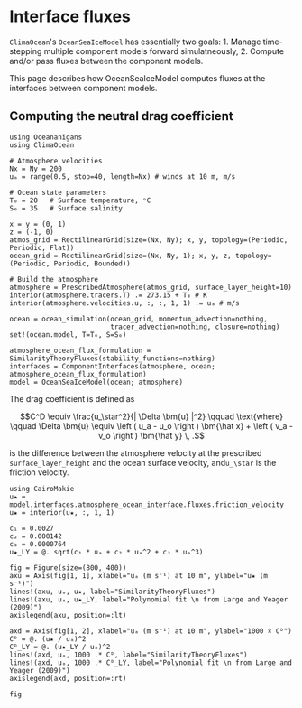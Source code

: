 # Interface fluxes

`ClimaOcean`'s `OceanSeaIceModel` has essentially two goals:
    1. Manage time-stepping multiple component models forward simulatneously,
    2. Compute and/or pass fluxes between the component models.

This page describes how OceanSeaIceModel computes fluxes at the interfaces between
component models.

## Computing the neutral drag coefficient

```@example interface_fluxes
using Oceananigans
using ClimaOcean

# Atmosphere velocities
Nx = Ny = 200
uₐ = range(0.5, stop=40, length=Nx) # winds at 10 m, m/s

# Ocean state parameters
T₀ = 20   # Surface temperature, ᵒC
S₀ = 35   # Surface salinity

x = y = (0, 1)
z = (-1, 0)
atmos_grid = RectilinearGrid(size=(Nx, Ny); x, y, topology=(Periodic, Periodic, Flat))
ocean_grid = RectilinearGrid(size=(Nx, Ny, 1); x, y, z, topology=(Periodic, Periodic, Bounded))

# Build the atmosphere
atmosphere = PrescribedAtmosphere(atmos_grid, surface_layer_height=10)
interior(atmosphere.tracers.T) .= 273.15 + T₀ # K
interior(atmosphere.velocities.u, :, :, 1, 1) .= uₐ # m/s

ocean = ocean_simulation(ocean_grid, momentum_advection=nothing,
                         tracer_advection=nothing, closure=nothing)
set!(ocean.model, T=T₀, S=S₀)

atmosphere_ocean_flux_formulation = SimilarityTheoryFluxes(stability_functions=nothing)
interfaces = ComponentInterfaces(atmosphere, ocean; atmosphere_ocean_flux_formulation)
model = OceanSeaIceModel(ocean; atmosphere)
```

The drag coefficient is defined as

```math
C^D \equiv \frac{u_\star^2}{| \Delta \bm{u} |^2}
\qquad \text{where} \qquad
\Delta \bm{u} \equiv \left ( u_a - u_o \right ) \bm{\hat x} + \left ( v_a - v_o \right ) \bm{\hat y} \, .
```

is the difference between the atmosphere velocity at the
prescribed `surface_layer_height` and the ocean surface velocity,
and``u_\star`` is the friction velocity. 

```@example interface_fluxes
using CairoMakie
u★ = model.interfaces.atmosphere_ocean_interface.fluxes.friction_velocity
u★ = interior(u★, :, 1, 1)

c₁ = 0.0027
c₂ = 0.000142
c₃ = 0.0000764
u★_LY = @. sqrt(c₁ * uₐ + c₂ * uₐ^2 + c₃ * uₐ^3)

fig = Figure(size=(800, 400))
axu = Axis(fig[1, 1], xlabel="uₐ (m s⁻¹) at 10 m", ylabel="u★ (m s⁻¹)")
lines!(axu, uₐ, u★, label="SimilarityTheoryFluxes")
lines!(axu, uₐ, u★_LY, label="Polynomial fit \n from Large and Yeager (2009)")
axislegend(axu, position=:lt)

axd = Axis(fig[1, 2], xlabel="uₐ (m s⁻¹) at 10 m", ylabel="1000 × Cᴰ")
Cᴰ = @. (u★ / uₐ)^2
Cᴰ_LY = @. (u★_LY / uₐ)^2
lines!(axd, uₐ, 1000 .* Cᴰ, label="SimilarityTheoryFluxes")
lines!(axd, uₐ, 1000 .* Cᴰ_LY, label="Polynomial fit \n from Large and Yeager (2009)")
axislegend(axd, position=:rt)

fig
```
